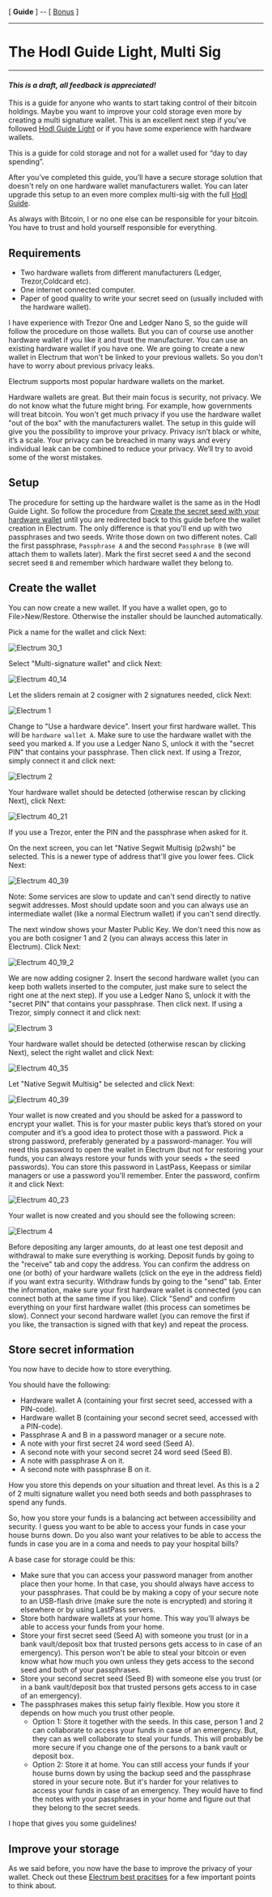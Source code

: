 [ **Guide** ] -- [ [Bonus](https://github.com/HelgeHunding/guides/blob/master/hodl-guide/hodl-guide_60_bonus.md) ]

---

# The Hodl Guide Light, Multi Sig

---

#### *This is a draft, all feedback is appreciated!*

This is a guide for anyone who wants to start taking control of their bitcoin holdings. Maybe you want to improve your cold storage even more by creating a multi signature wallet. This is an excellent next step if you've followed [Hodl Guide Light](https://github.com/HelgeHunding/guides/blob/master/hodl-guide-light/README.md) or if you have some experience with hardware wallets.

This is a guide for cold storage and not for a wallet used for “day to day spending”.

After you’ve completed this guide, you’ll have a secure storage solution that doesn't rely on one hardware wallet manufacturers wallet. You can later upgrade this setup to an even more complex multi-sig with the full [Hodl Guide](https://github.com/HelgeHunding/guides/blob/master/hodl-guide/README.md).

As always with Bitcoin, I or no one else can be responsible for your bitcoin. You have to trust and hold yourself responsible for everything.


## Requirements

* Two hardware wallets from different manufacturers (Ledger, Trezor,Coldcard etc).
* One internet connected computer.
* Paper of good quality to write your secret seed on (usually included with the hardware wallet).

I have experience with Trezor One and Ledger Nano S, so the guide will follow the procedure on those wallets. But you can of course use another hardware wallet if you like it and trust the manufacturer. You can use an existing hardware wallet if you have one. We are going to create a new wallet in Electrum that won't be linked to your previous wallets. So you don't have to worry about previous privacy leaks.

Electrum supports most popular hardware wallets on the market.

Hardware wallets are great. But their main focus is security, not privacy. We do not know what the future might bring. For example, how governments will treat bitcoin. You won't get much privacy if you use the hardware wallet "out of the box" with the manufacturers wallet. The setup in this guide will give you the possibility to improve your privacy.
Privacy isn’t black or white, it’s a scale. Your privacy can be breached in many ways and every individual leak can be combined to reduce your privacy. We’ll try to avoid some of the worst mistakes.

## Setup

The procedure for setting up the hardware wallet is the same as in the Hodl Guide Light. So follow the procedure from [Create the secret seed with your hardware wallet](https://github.com/HelgeHunding/guides/blob/master/hodl-guide-light/README.md#create-the-secret-seed-with-your-hardware-wallet) until you are redirected back to this guide before the wallet creation in Electrum. The only difference is that you'll end up with two passphrases and two seeds. Write those down on two different notes. Call the first passphrase, `Passphrase A` and the second `Passphrase B` (we will attach them to wallets later). Mark the first secret seed `A` and the second secret seed `B` and remember which hardware wallet they belong to.

## Create the wallet

You can now create a new wallet. If you have a wallet open, go to File>New/Restore. Otherwise the installer should be launched automatically. 

Pick a name for the wallet and click Next:

![Electrum 30_1](https://github.com/HelgeHunding/guides/blob/master/hodl-guide/images/30_electrum_1.png)

Select "Multi-signature wallet" and click Next:

![Electrum 40_14](https://github.com/HelgeHunding/guides/blob/master/hodl-guide/images/40_electrum_14.png)

Let the sliders remain at 2 cosigner with 2 signatures needed, click Next:

![Electrum 1](images/10_electrum_1_1.png)

Change to "Use a hardware device". Insert your first hardware wallet. This will be `hardware wallet A`. Make sure to use the hardware wallet with the seed you marked `A`. If you use a Ledger Nano S, unlock it with the "secret PIN" that contains your passphrase. Then click next. If using a Trezor, simply connect it and click next:

![Electrum 2](images/10_electrum_1_2.png)

Your hardware wallet should be detected (otherwise rescan by clicking Next), click Next: 

![Electrum 40_21](https://github.com/HelgeHunding/guides/blob/master/hodl-guide/images/40_electrum_21.png)

If you use a Trezor, enter the PIN and the passphrase when asked for it.

On the next screen, you can let "Native Segwit Multisig (p2wsh)" be selected. This is a newer type of address that'll give you lower fees. Click Next:

![Electrum 40_39](https://github.com/HelgeHunding/guides/blob/master/hodl-guide/images/40_electrum_39.png)

Note: Some services are slow to update and can't send directly to native segwit addresses. Most should update soon and you can always use an intermediate wallet (like a normal Electrum wallet) if you can't send directly.

The next window shows your Master Public Key. We don't need this now as you are both cosigner 1 and 2 (you can always access this later in Electrum). Click Next:

![Electrum 40_19_2](https://github.com/HelgeHunding/guides/blob/master/hodl-guide/images/40_electrum_19_2.png)

We are now adding cosigner 2. Insert the second hardware wallet (you can keep both wallets inserted to the computer, just make sure to select the right one at the next step). If you use a Ledger Nano S, unlock it with the "secret PIN" that contains your passphrase. Then click next. If using a Trezor, simply connect it and click next:

![Electrum 3](images/10_electrum_1_3.png)

Your hardware wallet should be detected (otherwise rescan by clicking Next), select the right wallet and click Next: 

![Electrum 40_35](https://github.com/HelgeHunding/guides/blob/master/hodl-guide/images/40_electrum_35.png)

Let "Native Segwit Multisig" be selected and click Next:

![Electrum 40_39](https://github.com/HelgeHunding/guides/blob/master/hodl-guide/images/40_electrum_39.png)

Your wallet is now created and you should be asked for a password to encrypt your wallet. This is for your master public keys that’s stored on your computer and it’s a good idea to protect those with a password. Pick a strong password, preferably generated by a password-manager. You will need this password to open the wallet in Electrum (but not for restoring your funds, you can always restore your funds with your seeds + the seed passwords). You can store this password in LastPass, Keepass or similar managers or use a password you'll remember. Enter the password, confirm it and click Next:

![Electrum 40_23](https://github.com/HelgeHunding/guides/blob/master/hodl-guide/images/40_electrum_23.png)

Your wallet is now created and you should see the following screen:

![Electrum 4](images/10_electrum_1_4.png)

Before depositing any larger amounts, do at least one test deposit and withdrawal to make sure everything is working. Deposit funds by going to the "receive" tab and copy the address. You can confirm the address on one (or both) of your hardware wallets (click on the eye in the address field) if you want extra security. Withdraw funds by going to the "send" tab. Enter the information, make sure your first hardware wallet is connected (you can connect both at the same time if you like). Click "Send" and confirm everything on your first hardware wallet (this process can sometimes be slow). Connect your second hardware wallet (you can remove the first if you like, the transaction is signed with that key) and repeat the process.

## Store secret information

You now have to decide how to store everything. 

You should have the following:

* Hardware wallet A (containing your first secret seed, accessed with a PIN-code).
* Hardware wallet B (containing your second secret seed, accessed with a PIN-code).
* Passphrase A and B in a password manager or a secure note.
* A note with your first secret 24 word seed (Seed A).
* A second note with your second secret 24 word seed (Seed B).
* A note with passphrase A on it.
* A second note with passphrase B on it.

How you store this depends on your situation and threat level. As this is a 2 of 2 multi signature wallet you need both seeds and both passphrases to spend any funds. 

So, how you store your funds is a balancing act between accessibility and security. I guess you want to be able to access your funds in case your house burns down. Do you also want your relatives to be able to access the funds in case you are in a coma and needs to pay your hospital bills?

A base case for storage could be this:
* Make sure that you can access your password manager from another place then your home. In that case, you should always have access to your passphrases. That could be by making a copy of your secure note to an USB-flash drive (make sure the note is encrypted) and storing it elsewhere or by using LastPass servers.
* Store both hardware wallets at your home. This way you'll always be able to access your funds from your home.
* Store your first secret seed (Seed A) with someone you trust (or in a bank vault/deposit box that trusted persons gets access to in case of an emergency). This person won't be able to steal your bitcoin or even know what how much you own unless they gets access to the second seed and both of your passphrases. 
* Store your second secret seed (Seed B) with someone else you trust (or in a bank vault/deposit box that trusted persons gets access to in case of an emergency). 
* The passphrases makes this setup fairly flexible. How you store it depends on how much you trust other people.
  * Option 1: Store it together with the seeds. In this case, person 1 and 2 can collaborate to access your funds in case of an emergency. But, they can as well collaborate to steal your funds. This will probably be more secure if you change one of the persons to a bank vault or deposit box.
  * Option 2: Store it at home. You can still access your funds if your house burns down by using the backup seed and the passphrase stored in your secure note. But it's harder for your relatives to access your funds in case of an emergency. They would have to find the notes with your passphrases in your home and figure out that they belong to the secret seeds.
  
I hope that gives you some guidelines!

## Improve your storage

As we said before, you now have the base to improve the privacy of your wallet. Check out these [Electrum best pracitses](https://github.com/HelgeHunding/guides/blob/master/hodl-guide/hodl-guide_67_electrum-bp.md) for a few important points to think about.

